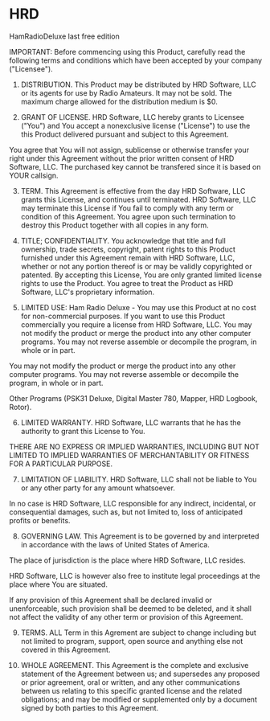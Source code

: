 # HRD
HamRadioDeluxe last free edition


IMPORTANT: Before commencing using this Product, carefully read the following terms and conditions which have been accepted by your company ("Licensee").

1. DISTRIBUTION. This Product may be distributed by HRD Software, LLC or its agents for use by Radio Amateurs. It may not be sold. The maximum charge allowed for the distribution medium is $0. 

2. GRANT OF LICENSE. HRD Software, LLC hereby grants to Licensee ("You") and You accept a nonexclusive license ("License") to use the this Product delivered pursuant and subject to this Agreement.

You agree that You will not assign, sublicense or otherwise transfer your right under this Agreement without the prior written consent of HRD Software, LLC. The purchased key cannot be transfered since it is based on YOUR callsign.

3. TERM. This Agreement is effective from the day HRD Software, LLC grants this License, and continues until terminated. HRD Software, LLC may terminate this License if You fail to comply with any term or condition of this Agreement. You agree upon such termination to destroy this Product together with all copies in any form.

4. TITLE; CONFIDENTIALITY. You acknowledge that title and full ownership, trade secrets, copyright, patent rights to this Product furnished under this Agreement remain with HRD Software, LLC, whether or not any portion thereof is or may be validly copyrighted or patented. By accepting this License, You are only granted limited license rights to use the Product. You agree to treat the Product as HRD Software, LLC's proprietary information.

5. LIMITED USE: Ham Radio Deluxe - You may use this Product at no cost for non-commercial purposes. If you want to use this Product commercially you require a license from HRD Software, LLC. You may not modify the product or merge the product into any other computer programs. You may not reverse assemble or decompile the program, in whole or in part.

You may not modify the product or merge the product into any other computer programs. You may not reverse assemble or decompile the program, in whole or in part.

Other Programs (PSK31 Deluxe, Digital Master 780, Mapper, HRD Logbook, Rotor).

6. LIMITED WARRANTY. HRD Software, LLC warrants that he has the authority to grant this License to You.

THERE ARE NO EXPRESS OR IMPLIED WARRANTIES, INCLUDING BUT NOT LIMITED TO IMPLIED WARRANTIES OF MERCHANTABILITY OR FITNESS FOR A PARTICULAR PURPOSE.

7. LIMITATION OF LIABILITY. HRD Software, LLC shall not be liable to You or any other party for any amount whatsoever.

In no case is HRD Software, LLC responsible for any indirect, incidental, or consequential damages, such as, but not limited to, loss of anticipated profits or benefits.

8. GOVERNING LAW. This Agreement is to be governed by and interpreted in accordance with the laws of United States of America.

The place of jurisdiction is the place where HRD Software, LLC resides.

HRD Software, LLC is however also free to institute legal proceedings at the place where You are situated.

If any provision of this Agreement shall be declared invalid or unenforceable, such provision shall be deemed to be deleted, and it shall not affect the validity of any other term or provision of this Agreement.

9. TERMS.  ALL Term in this Agrement are subject to change including but not limited to program, support, open source and anything else not covered in this Agreement.

10. WHOLE AGREEMENT. This Agreement is the complete and exclusive statement of the Agreement between us; and supersedes any proposed or prior agreement, oral or written, and any other communications between us relating to this specific granted license and the related obligations; and may be modified or supplemented only by a document signed by both parties to this Agreement.
